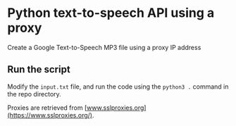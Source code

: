 # Python text-to-speech API using a proxy

Create a Google Text-to-Speech MP3 file using a proxy IP address

## Run the script

Modify the `input.txt` file, and run the code using the `python3 .` command in the repo directory.

Proxies are retrieved from [www.sslproxies.org](https://www.sslproxies.org/).